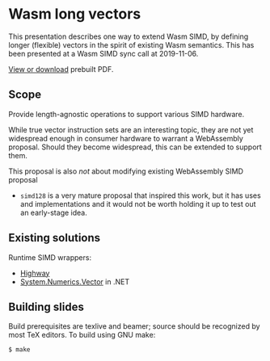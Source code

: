 Wasm long vectors
=================

This presentation describes one way to extend Wasm SIMD, by defining longer
(flexible) vectors in the spirit of existing Wasm semantics. This has been
presented at a Wasm SIMD sync call at 2019-11-06.

[View or download][p] prebuilt PDF.

## Scope

Provide length-agnostic operations to support various SIMD hardware.

While true vector instruction sets are an interesting topic, they are not yet
widespread enough in consumer hardware to warrant a WebAssembly proposal.
Should they become widespread, this can be extended to support them.

This proposal is also _not_ about modifying existing WebAssembly SIMD proposal
- `simd128` is a very mature proposal that inspired this work, but it has uses
and implementations and it would not be worth holding it up to test out an
early-stage idea.

## Existing solutions

Runtime SIMD wrappers:

- [Highway][h]
- [System.Numerics.Vector][v] in .NET

## Building slides

Build prerequisites are texlive and beamer; source should be recognized by most
TeX editors. To build using GNU make:

```
$ make
```

[v]: https://docs.microsoft.com/en-us/dotnet/api/system.numerics.vector
[p]: https://penzn.github.io/wasm-long-vectors/
[h]: https://github.com/google/highway
